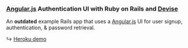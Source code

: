 ### [Angular.js] Authentication UI with Ruby on Rails and [Devise]

An **outdated** example Rails app that uses a [Angular.js] UI for user signup, authentication, & password retrieval.

↪ [Heroku demo](http://angular-devise.herokuapp.com)

[angular.js]: http://angularjs.org/
[devise]: https://github.com/plataformatec/devise
